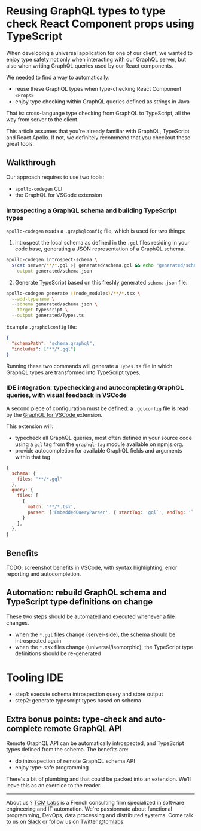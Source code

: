 # Reusing GraphQL types to type check React Component props using TypeScript


When developing a universal application for one of our client, we wanted to enjoy type safety not only when interacting with our GraphQL server, but also when writing GraphQL queries used by our React components.

We needed to find a way to automatically:
- reuse these GraphQL types when type-checking React Component `<Props>`
- enjoy type checking within GraphQL queries defined as strings in Java

That is: cross-language type checking from GraphQL to TypeScript, all the way from server to the client.

This article assumes that you're already familiar with GraphQL, TypeScript and React Apollo. If not, we definitely recommend that you checkout these great tools.

## Walkthrough

Our approach requires to use two tools:
* `apollo-codegen` CLI
* the GraphQL for VSCode extension

### Introspecting a GraphQL schema and building TypeScript types

`apollo-codegen` reads a `.graphqlconfig` file, which is used for two things:

1. introspect the local schema as defined in the `.gql` files residing in your code base, generating a JSON representation of a GraphQL schema.

```bash
apollo-codegen introspect-schema \
  $(cat server/**/*.gql >| generated/schema.gql && echo "generated/schema.gql") \
  --output generated/schema.json
```

2. Generate TypeScript based on this freshly generated `schema.json` file:

```bash
apollo-codegen generate !(node_modules)/**/*.tsx \
  --add-typename \
  --schema generated/schema.json \
  --target typescript \
  --output generated/Types.ts
```

Example `.graphqlconfig` file:

```json
{
  "schemaPath": "schema.graphql",
  "includes": ["**/*.gql"]
}
```

Running these two commands will generate a `Types.ts` file in which GraphQL types are transformed into TypeScript types.

### IDE integration: typechecking and autocompleting GraphQL queries, with visual feedback in VSCode

A second piece of configuration must be defined: a `.gqlconfig` file is read by the [GraphQL for VSCode
](https://marketplace.visualstudio.com/items?itemName=kumar-harsh.graphql-for-vscode) extension.

This extension will:
- typecheck all GraphQL queries, most often defined in your source code using a `gql` tag from the `graphql-tag` module available on npmjs.org.
- provide autocompletion for available GraphQL fields and arguments within that tag

```js
{
  schema: {
    files: "**/*.gql"
  },
  query: {
    files: [
      {
        match: '**/*.tsx',
        parser: ['EmbeddedQueryParser', { startTag: 'gql`', endTag: '`' }]
      }
    ],
  },
}
```

## Benefits

TODO: screenshot benefits in VSCode, with syntax highlighting, error reporting and autocompletion.


## Automation: rebuild GraphQL schema and TypeScript type definitions on change

These two steps should be automated and executed whenever a file changes.
* when the `*.gql` files change (server-side), the schema should be introspected again
* when the `*.tsx` files change (universal/isomorphic), the TypeScript type definitions should be re-generated


# Tooling IDE

- step1: execute schema introspection query and store output
- step2: generate typescript types based on schema


## Extra bonus points: type-check and auto-complete remote GraphQL API

Remote GraphQL API can be automatically introspected, and TypeScript types defined from the schema. The benefits are:
- do introspection of remote GraphQL schema API
- enjoy type-safe programming


There's a bit of plumbing and that could be packed into an extension. We'll leave this as an exercice to the reader.

* * *

About us ? [TCM Labs](http:/www.tcmlabs.fr) is a French consulting firm specialized in software engineering and IT automation. We're passionnate about functional programming, DevOps, data processing and distributed systems. Come talk to us on [Slack](https://tcmlabs.slack.com/messages/C50RJSFB3) or follow us on Twitter [@tcmlabs](https://twitter.com/tcmlabs).
